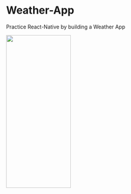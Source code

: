 # Weather-App

Practice React-Native by building a Weather App

<img src="https://user-images.githubusercontent.com/68605945/126219922-665fb5bb-e4c8-4b23-aab4-09db9e2c31dd.jpg" width="175" height="412">
